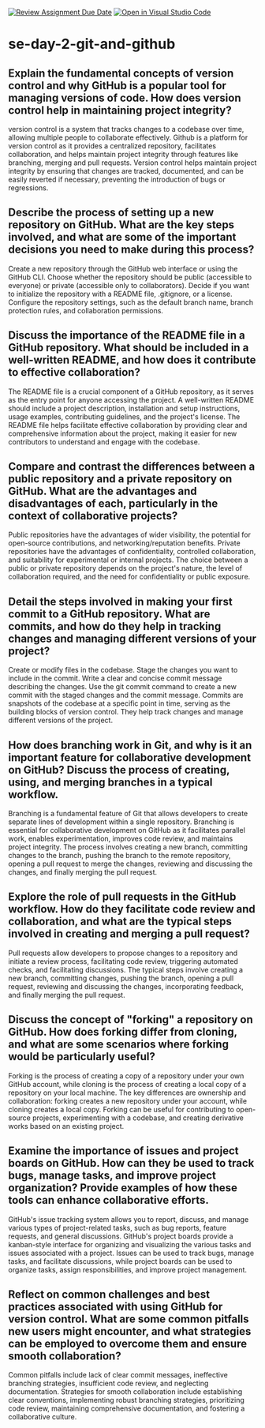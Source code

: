 [![Review Assignment Due Date](https://classroom.github.com/assets/deadline-readme-button-22041afd0340ce965d47ae6ef1cefeee28c7c493a6346c4f15d667ab976d596c.svg)](https://classroom.github.com/a/8wgCKhpZ)
[![Open in Visual Studio Code](https://classroom.github.com/assets/open-in-vscode-2e0aaae1b6195c2367325f4f02e2d04e9abb55f0b24a779b69b11b9e10269abc.svg)](https://classroom.github.com/online_ide?assignment_repo_id=18894275&assignment_repo_type=AssignmentRepo)
# se-day-2-git-and-github
## Explain the fundamental concepts of version control and why GitHub is a popular tool for managing versions of code. How does version control help in maintaining project integrity?
version control is a system that tracks changes to a codebase over time, allowing multiple people to collaborate effectively.
Github is a platform for version control as it provides a centralized repository, facilitates collaboration, and helps maintain project integrity through features like branching, merging and pull requests. Version control helps maintain project integrity by ensuring that changes are tracked, documented, and can be easily reverted if necessary, preventing the introduction of bugs or regressions. 
## Describe the process of setting up a new repository on GitHub. What are the key steps involved, and what are some of the important decisions you need to make during this process?
Create a new repository through the GitHub web interface or using the GitHub CLI.
Choose whether the repository should be public (accessible to everyone) or private (accessible only to collaborators).
Decide if you want to initialize the repository with a README file, .gitignore, or a license.
Configure the repository settings, such as the default branch name, branch protection rules, and collaboration permissions.

## Discuss the importance of the README file in a GitHub repository. What should be included in a well-written README, and how does it contribute to effective collaboration?
The README file is a crucial component of a GitHub repository, as it serves as the entry point for anyone accessing the project.
A well-written README should include a project description, installation and setup instructions, usage examples, contributing guidelines, and the project's license.
The README file helps facilitate effective collaboration by providing clear and comprehensive information about the project, making it easier for new contributors to understand and engage with the codebase.


## Compare and contrast the differences between a public repository and a private repository on GitHub. What are the advantages and disadvantages of each, particularly in the context of collaborative projects?
Public repositories have the advantages of wider visibility, the potential for open-source contributions, and networking/reputation benefits.
Private repositories have the advantages of confidentiality, controlled collaboration, and suitability for experimental or internal projects.
The choice between a public or private repository depends on the project's nature, the level of collaboration required, and the need for confidentiality or public exposure.
## Detail the steps involved in making your first commit to a GitHub repository. What are commits, and how do they help in tracking changes and managing different versions of your project?
Create or modify files in the codebase.
Stage the changes you want to include in the commit.
Write a clear and concise commit message describing the changes.
Use the git commit command to create a new commit with the staged changes and the commit message.
Commits are snapshots of the codebase at a specific point in time, serving as the building blocks of version control. They help track changes and manage different versions of the project.
## How does branching work in Git, and why is it an important feature for collaborative development on GitHub? Discuss the process of creating, using, and merging branches in a typical workflow.
Branching is a fundamental feature of Git that allows developers to create separate lines of development within a single repository.
Branching is essential for collaborative development on GitHub as it facilitates parallel work, enables experimentation, improves code review, and maintains project integrity.
The process involves creating a new branch, committing changes to the branch, pushing the branch to the remote repository, opening a pull request to merge the changes, reviewing and discussing the changes, and finally merging the pull request.

## Explore the role of pull requests in the GitHub workflow. How do they facilitate code review and collaboration, and what are the typical steps involved in creating and merging a pull request?
Pull requests allow developers to propose changes to a repository and initiate a review process, facilitating code review, triggering automated checks, and facilitating discussions.
The typical steps involve creating a new branch, committing changes, pushing the branch, opening a pull request, reviewing and discussing the changes, incorporating feedback, and finally merging the pull request.

## Discuss the concept of "forking" a repository on GitHub. How does forking differ from cloning, and what are some scenarios where forking would be particularly useful?
Forking is the process of creating a copy of a repository under your own GitHub account, while cloning is the process of creating a local copy of a repository on your local machine.
The key differences are ownership and collaboration: forking creates a new repository under your account, while cloning creates a local copy.
Forking can be useful for contributing to open-source projects, experimenting with a codebase, and creating derivative works based on an existing project.
## Examine the importance of issues and project boards on GitHub. How can they be used to track bugs, manage tasks, and improve project organization? Provide examples of how these tools can enhance collaborative efforts.
GitHub's issue tracking system allows you to report, discuss, and manage various types of project-related tasks, such as bug reports, feature requests, and general discussions.
GitHub's project boards provide a kanban-style interface for organizing and visualizing the various tasks and issues associated with a project.
Issues can be used to track bugs, manage tasks, and facilitate discussions, while project boards can be used to organize tasks, assign responsibilities, and improve project management.
## Reflect on common challenges and best practices associated with using GitHub for version control. What are some common pitfalls new users might encounter, and what strategies can be employed to overcome them and ensure smooth collaboration?
Common pitfalls include lack of clear commit messages, ineffective branching strategies, insufficient code review, and neglecting documentation.
Strategies for smooth collaboration include establishing clear conventions, implementing robust branching strategies, prioritizing code review, maintaining comprehensive documentation, and fostering a collaborative culture.
